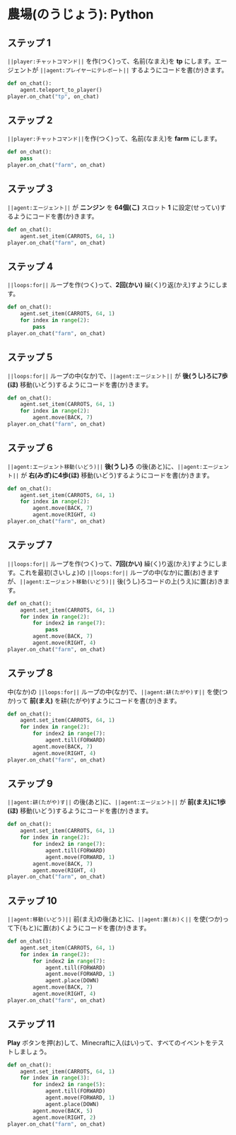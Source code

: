 # 農場(のうじょう): Python

## ステップ 1
``||player:チャットコマンド||`` を作(つく)って、名前(なまえ)を **tp** にします。エージェントが ``||agent:プレイヤーにテレポート||`` するようにコードを書(か)きます。

```python
def on_chat():
    agent.teleport_to_player()
player.on_chat("tp", on_chat)
```

## ステップ 2
``||player:チャットコマンド||``を作(つく)って、名前(なまえ)を **farm** にします。

```python
def on_chat():
    pass
player.on_chat("farm", on_chat)
```

## ステップ 3
``||agent:エージェント||`` が **ニンジン** を **64個(こ)** スロット **1** に設定(せってい)するようにコードを書(か)きます。

```python
def on_chat():
    agent.set_item(CARROTS, 64, 1)
player.on_chat("farm", on_chat)
```

## ステップ 4
``||loops:for||`` ループを作(つく)って、**2回(かい)** 繰(く)り返(かえ)すようにします。

```python
def on_chat():
    agent.set_item(CARROTS, 64, 1)
    for index in range(2):
        pass
player.on_chat("farm", on_chat)
```

## ステップ 5
``||loops:for||`` ループの中(なか)で、``||agent:エージェント||`` が **後(うし)ろに7歩(ほ)** 移動(いどう)するようにコードを書(か)きます。

```python
def on_chat():
    agent.set_item(CARROTS, 64, 1)
    for index in range(2):
        agent.move(BACK, 7)
player.on_chat("farm", on_chat)
```

## ステップ 6
``||agent:エージェント移動(いどう)||`` **後(うし)ろ** の後(あと)に、``||agent:エージェント||`` が **右(みぎ)に4歩(ほ)** 移動(いどう)するようにコードを書(か)きます。

```python
def on_chat():
    agent.set_item(CARROTS, 64, 1)
    for index in range(2):
        agent.move(BACK, 7)
        agent.move(RIGHT, 4)
player.on_chat("farm", on_chat)
```

## ステップ 7
``||loops:for||`` ループを作(つく)って、**7回(かい)** 繰(く)り返(かえ)すようにします。これを最初(さいしょ)の ``||loops:for||`` ループの中(なか)に置(お)きますが、``||agent:エージェント移動(いどう)||`` 後(うし)ろコードの上(うえ)に置(お)きます。

```python
def on_chat():
    agent.set_item(CARROTS, 64, 1)
    for index in range(2):
        for index2 in range(7):
            pass
        agent.move(BACK, 7)
        agent.move(RIGHT, 4)
player.on_chat("farm", on_chat)
```

## ステップ 8
中(なか)の ``||loops:for||`` ループの中(なか)で、``||agent:耕(たがや)す||`` を使(つか)って **前(まえ)** を耕(たがや)すようにコードを書(か)きます。

```python
def on_chat():
    agent.set_item(CARROTS, 64, 1)
    for index in range(2):
        for index2 in range(7):
            agent.till(FORWARD)
        agent.move(BACK, 7)
        agent.move(RIGHT, 4)
player.on_chat("farm", on_chat)
```

## ステップ 9
``||agent:耕(たがや)す||`` の後(あと)に、``||agent:エージェント||`` が **前(まえ)に1歩(ほ)** 移動(いどう)するようにコードを書(か)きます。

```python
def on_chat():
    agent.set_item(CARROTS, 64, 1)
    for index in range(2):
        for index2 in range(7):
            agent.till(FORWARD)
            agent.move(FORWARD, 1)
        agent.move(BACK, 7)
        agent.move(RIGHT, 4)
player.on_chat("farm", on_chat)
```

## ステップ 10
``||agent:移動(いどう)||`` 前(まえ)の後(あと)に、``||agent:置(お)く||`` を使(つか)って下(もと)に置(お)くようにコードを書(か)きます。

```python
def on_chat():
    agent.set_item(CARROTS, 64, 1)
    for index in range(2):
        for index2 in range(7):
            agent.till(FORWARD)
            agent.move(FORWARD, 1)
            agent.place(DOWN)
        agent.move(BACK, 7)
        agent.move(RIGHT, 4)
player.on_chat("farm", on_chat)
```

## ステップ 11
**Play** ボタンを押(お)して、Minecraftに入(はい)って、すべてのイベントをテストしましょう。

```python
def on_chat():
    agent.set_item(CARROTS, 64, 1)
    for index in range(3):
        for index2 in range(5):
            agent.till(FORWARD)
            agent.move(FORWARD, 1)
            agent.place(DOWN)
        agent.move(BACK, 5)
        agent.move(RIGHT, 2)
player.on_chat("farm", on_chat)
```

